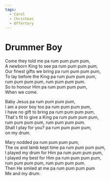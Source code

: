 ```yaml
---
tags:
  - Carol
  - Christmas
  - Offertory
---
```

  
  
# Drummer Boy  
  
Come they told me pa rum pum pum pum,  
A newborn King to see pa rum pum pum pum,  
Our finest gifts we bring pa rum pum pum pum,  
To lay before the King pa rum pum pum pum,  
rum pum pum pum, rum pum pum pum.  
So to honour Him pa rum pum pum pum,  
When we come.  
  
Baby Jesus pa rum pum pum pum,  
I am a poor boy too pa rum pum pum pum,  
I have no gift to bring pa rum pum pum pum,  
That's fit to give a King pa rum pum pum pum,  
rum pum pum pum, rum pum pum pum.  
Shall I play for you? pa rum pum pum pum,  
on my drum.  
  
Mary nodded pa rum pum pum pum,  
The ox and lamb kept time pa rum pum pum pum,  
I played my drum for Him pa rum pum pum pum,  
I played my best for Him pa rum pum pum pum,  
rum pum pum pum, rum pum pum pum.  
Then He smiled at me pa rum pum pum pum  
Me and my drum.  